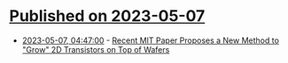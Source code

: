 # [Published on 2023-05-07](index.md)

* [2023-05-07, 04:47:00](https://soylentnews.org/article.pl?sid=23/05/06/0659248&from=rss) - [Recent MIT Paper Proposes a New Method to \"Grow\" 2D Transistors on Top of Wafers](https://soylentnews.org/article.pl?sid=23/05/06/0659248&from=rss)
